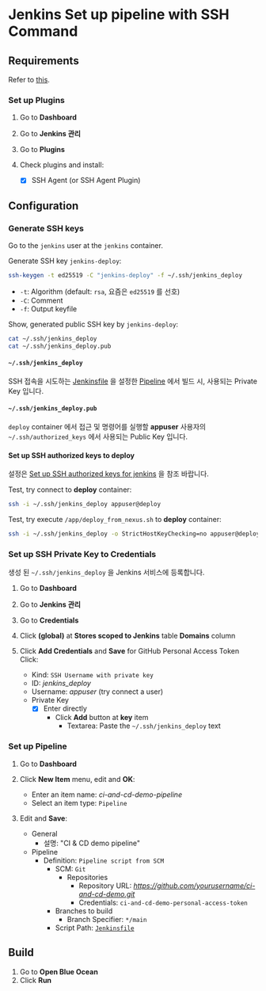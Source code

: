 # Jenkins Set up pipeline with SSH Command

## Requirements

Refer to [this](./jenkins.md).

### Set up Plugins

1. Go to **Dashboard**

2. Go to **Jenkins 관리**

3. Go to **Plugins**

4. Check plugins and install:

   - [x] SSH Agent (or SSH Agent Plugin)

## Configuration

### Generate SSH keys

Go to the `jenkins` user at the `jenkins` container.

Generate SSH key `jenkins-deploy`:

```bash
ssh-keygen -t ed25519 -C "jenkins-deploy" -f ~/.ssh/jenkins_deploy
```

- `-t`: Algorithm (default: `rsa`, 요즘은 `ed25519` 를 선호)
- `-C`: Comment
- `-f`: Output keyfile

Show, generated public SSH key by `jenkins-deploy`:

```bash
cat ~/.ssh/jenkins_deploy
cat ~/.ssh/jenkins_deploy.pub
```

#### `~/.ssh/jenkins_deploy`

SSH 접속을 시도하는 [Jenkinsfile](../Jenkinsfile) 을 설정한 [Pipeline](#set-up-pipeline) 에서 빌드 시, 사용되는 Private Key 입니다.

#### `~/.ssh/jenkins_deploy.pub`

`deploy` container 에서 접근 및 명령어를 실행할 **appuser** 사용자의 `~/.ssh/authorized_keys` 에서 사용되는 Public Key 입니다.

#### Set up SSH authorized keys to deploy

설정은 [Set up SSH authorized keys for jenkins](./deploy.md#set-up-ssh-authorized-keys-for-jenkins) 을 참조 바랍니다.

Test, try connect to **deploy** container:

```bash
ssh -i ~/.ssh/jenkins_deploy appuser@deploy
```

Test, try execute `/app/deploy_from_nexus.sh` to **deploy** container:

```bash
ssh -i ~/.ssh/jenkins_deploy -o StrictHostKeyChecking=no appuser@deploy 'bash -l -c "/app/deploy_from_nexus.sh"'
```

### Set up SSH Private Key to Credentials

생성 된 `~/.ssh/jenkins_deploy` 을 Jenkins 서비스에 등록합니다.

1. Go to **Dashboard**

2. Go to **Jenkins 관리**

3. Go to **Credentials**

4. Click **(global)** at **Stores scoped to Jenkins** table **Domains** column

5. Click **Add Credentials** and **Save** for GitHub Personal Access Token Click:

   - Kind: `SSH Username with private key`
   - ID: _jenkins_deploy_
   - Username: _appuser_ (try connect a user)
   - Private Key
     - [x] Enter directly
       - Click **Add** button at **key** item
         - Textarea: Paste the `~/.ssh/jenkins_deploy` text

### Set up Pipeline

1. Go to **Dashboard**

2. Click **New Item** menu, edit and **OK**:

   - Enter an item name: _ci-and-cd-demo-pipeline_
   - Select an item type: `Pipeline`

3. Edit and **Save**:

   - General
     - 설명: "CI & CD demo pipeline"
   - Pipeline
     - Definition: `Pipeline script from SCM`
       - SCM: `Git`
         - Repositories
           - Repository URL: _https://github.com/yourusername/ci-and-cd-demo.git_
           - Credentials: `ci-and-cd-demo-personal-access-token`
       - Branches to build
         - Branch Specifier: `*/main`
       - Script Path: [`Jenkinsfile`](../Jenkinsfile)

## Build

1. Go to **Open Blue Ocean**
2. Click **Run**
